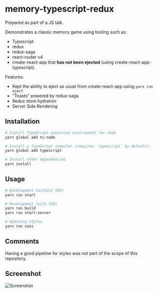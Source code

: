 # memory-typescript-redux

Prepared as part of a JS talk.

Demonstrates a classic memory game using tooling such as:

* Typescript
* redux
* redux-saga
* react-router v4
* create-react-app that **has not been ejected** (using create-react-app-typescript).

Features:

* Kept the ability to eject as usual from create-react-app using ``yarn run eject``
* "Toasts" powered by redux-saga
* Redux store hydration
* Server Side Rendering

## Installation

```sh
# Install TypeScript execution environment for node
yarn global add ts-node

# Install a TypeScript compiler (requires `typescript` by default).
yarn global add typescript

# Install other dependencies
yarn install
```

## Usage
```sh
# Development (without SSR)
yarn run start

# Development (with SSR)
yarn run build
yarn run start:server

# Updating styles
yarn run sass
```

## Comments
Having a good pipeline for styles was not part of the scope of this repository.

## Screenshot

![Screenshot](https://user-images.githubusercontent.com/60202/31231467-47f3a86a-a9e7-11e7-9c33-c5311fc73dcd.png?raw=true)
